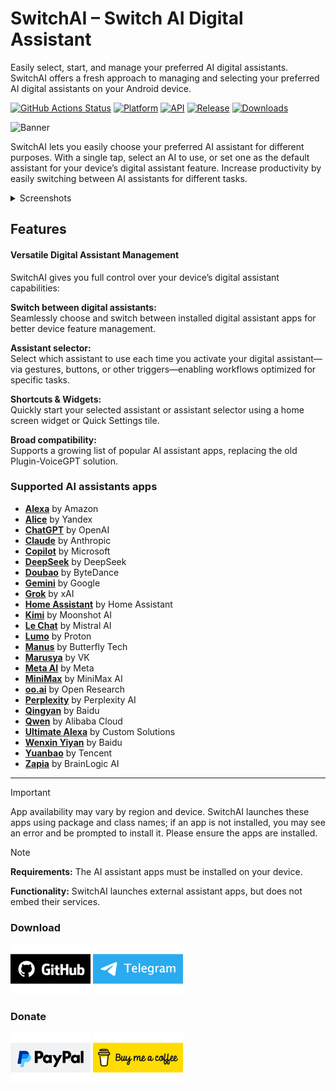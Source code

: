 # SwitchAI – Switch AI Digital Assistant

Easily select, start, and manage your preferred AI digital assistants. SwitchAI offers a fresh approach to managing and selecting your preferred AI digital assistants on your Android device.

[![GitHub Actions Status](https://img.shields.io/github/actions/workflow/status/WSTxda/SwitchAI/.github%2Fworkflows%2Fandroid.yml?style=for-the-badge&logo=github-actions&labelColor=21262D&color=3FB950)](https://github.com/WSTxda/SwitchAI/actions)
[![Platform](https://img.shields.io/badge/android-platform?style=for-the-badge&label=platform&labelColor=21262d&color=6e7681)](https://www.android.com)
[![API](https://img.shields.io/badge/26%2B-level?style=for-the-badge&logo=android&logoColor=3cd382&label=API&labelColor=21262d&color=ff663b)](https://developer.android.com/studio/releases/platforms)
[![Release](https://img.shields.io/github/v/release/WSTxda/SwitchAI?display_name=tag&style=for-the-badge&logo=github&labelColor=21262d&color=1f6feb)](https://github.com/WSTxda/SwitchAI/releases/latest)
[![Downloads](https://img.shields.io/github/downloads/WSTxda/SwitchAI/total?style=for-the-badge&labelColor=21262d&color=238636)](https://github.com/WSTxda/SwitchAI/releases) 

![Banner](https://raw.githubusercontent.com/WSTxda/SwitchAI/main/images/Banner.svg)

SwitchAI lets you easily choose your preferred AI assistant for different purposes. With a single tap, select an AI to use, or set one as the default assistant for your device’s digital assistant feature. Increase productivity by easily switching between AI assistants for different tasks.

<details>
  <summary>Screenshots</summary>

![Screenshot](https://raw.githubusercontent.com/WSTxda/SwitchAI/main/images/Screenshots.png)

</details>

## Features

#### Versatile Digital Assistant Management  
SwitchAI gives you full control over your device’s digital assistant capabilities:

**Switch between digital assistants:**  
Seamlessly choose and switch between installed digital assistant apps for better device feature management.

**Assistant selector:**  
Select which assistant to use each time you activate your digital assistant—via gestures, buttons, or other triggers—enabling workflows optimized for specific tasks.

**Shortcuts & Widgets:**  
Quickly start your selected assistant or assistant selector using a home screen widget or Quick Settings tile.

**Broad compatibility:**  
Supports a growing list of popular AI assistant apps, replacing the old Plugin-VoiceGPT solution.

### Supported AI assistants apps

*   **[Alexa](https://play.google.com/store/apps/details?id=com.amazon.dee.app)** by Amazon
*   **[Alice](https://play.google.com/store/apps/details?id=com.yandex.aliceapp)** by Yandex
*   **[ChatGPT](https://play.google.com/store/apps/details?id=com.openai.chatgpt)** by OpenAI
*   **[Claude](https://play.google.com/store/apps/details?id=com.anthropic.claude)** by Anthropic
*   **[Copilot](https://play.google.com/store/apps/details?id=com.microsoft.copilot)** by Microsoft
*   **[DeepSeek](https://play.google.com/store/apps/details?id=com.deepseek.chat)** by DeepSeek
*   **[Doubao](https://play.google.com/store/apps/details?id=com.larus.nova)** by ByteDance
*   **[Gemini](https://play.google.com/store/apps/details?id=com.google.android.apps.bard)** by Google
*   **[Grok](https://play.google.com/store/apps/details?id=ai.x.grok)** by xAI
*   **[Home Assistant](https://play.google.com/store/apps/details?id=io.homeassistant.companion.android)** by Home Assistant
*   **[Kimi](https://play.google.com/store/apps/details?id=com.moonshot.kimichat)** by Moonshot AI
*   **[Le Chat](https://play.google.com/store/apps/details?id=ai.mistral.chat)** by Mistral AI
*   **[Lumo](https://play.google.com/store/apps/details?id=me.proton.android.lumo)** by Proton
*   **[Manus](https://play.google.com/store/apps/details?id=tech.butterfly.app)** by Butterfly Tech
*   **[Marusya](https://play.google.com/store/apps/details?id=ru.mail.search.electroscope)** by VK
*   **[Meta AI](https://play.google.com/store/apps/details?id=com.facebook.stella)** by Meta
*   **[MiniMax](https://play.google.com/store/apps/details?id=com.minimax.ai)** by MiniMax AI
*   **[oo.ai](https://play.google.com/store/apps/details?id=ai.oo.delphi)** by Open Research
*   **[Perplexity](https://play.google.com/store/apps/details?id=ai.perplexity.app.android)** by Perplexity AI
*   **[Qingyan](https://chatglm.cn/download?fr=web_home)** by Baidu
*   **[Qwen](https://play.google.com/store/apps/details?id=ai.qwenlm.chat.android)** by Alibaba Cloud
*   **[Ultimate Alexa](https://play.google.com/store/apps/details?id=com.customsolutions.android.alexa)** by Custom Solutions
*   **[Wenxin Yiyan](https://apkpure.com/cn/wen-xin-yi-yan/com.baidu.newapp)** by Baidu
*   **[Yuanbao](https://yuanbao.tencent.com/download)** by Tencent
*	**[Zapia](https://play.google.com/store/apps/details?id=com.brainlogic.zapia)** by BrainLogic AI
-------

> [!IMPORTANT]
> App availability may vary by region and device. SwitchAI launches these apps using package and class names; if an app is not installed, you may see an error and be prompted to install it. Please ensure the apps are installed.

> [!NOTE]  
> **Requirements:** The AI assistant apps must be installed on your device.
>
> **Functionality:** SwitchAI launches external assistant apps, but does not embed their services.

### Download

[<img src="https://raw.githubusercontent.com/WSTxda/WSTxda/main/images/GitHub.svg"
	  alt='Get it on GitHub'
	  height="80">](https://github.com/WSTxda/SwitchAI/releases/latest) [<img src="https://raw.githubusercontent.com/WSTxda/WSTxda/main/images/Telegram.svg"
	  alt='Get it on Telegram'
	  height="80">](https://t.me/WSTprojects)

### Donate

[<img src="https://raw.githubusercontent.com/WSTxda/WSTxda/main/images/PayPal.svg"
	  alt='Donate with PayPal'
	  height="80">](https://bit.ly/2lV0E6u) [<img src="https://raw.githubusercontent.com/WSTxda/WSTxda/main/images/BMC.svg"
	  alt='Donate with BMC'
	  height="80">](https://www.buymeacoffee.com/wstxda)
